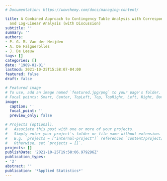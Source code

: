 ```yaml
---
# Documentation: https://wowchemy.com/docs/managing-content/

title: A Combined Approach to Contingency Table Analysis with Correspondence Analysis
  and Log-Linear Analysis (with Discussion)
subtitle: ''
summary: ''
authors:
- P. G. M. Van der Heijden
- A. De Falguerolles
- J. De Leeuw
tags: []
categories: []
date: '1989-01-01'
lastmod: 2021-10-25T15:58:07-04:00
featured: false
draft: false

# Featured image
# To use, add an image named `featured.jpg/png` to your page's folder.
# Focal points: Smart, Center, TopLeft, Top, TopRight, Left, Right, BottomLeft, Bottom, BottomRight.
image:
  caption: ''
  focal_point: ''
  preview_only: false

# Projects (optional).
#   Associate this post with one or more of your projects.
#   Simply enter your project's folder or file name without extension.
#   E.g. `projects = ["internal-project"]` references `content/project/deep-learning/index.md`.
#   Otherwise, set `projects = []`.
projects: []
publishDate: '2021-10-25T19:58:06.979296Z'
publication_types:
- '2'
abstract: ''
publication: '*Applied Statistics*'
---
```


